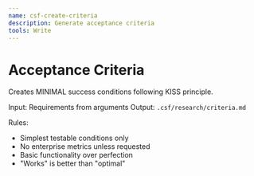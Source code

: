 ```yaml
---
name: csf-create-criteria
description: Generate acceptance criteria
tools: Write
---
```


# Acceptance Criteria

Creates MINIMAL success conditions following KISS principle.

Input: Requirements from arguments
Output: `.csf/research/criteria.md`

Rules:
- Simplest testable conditions only
- No enterprise metrics unless requested
- Basic functionality over perfection
- "Works" is better than "optimal"